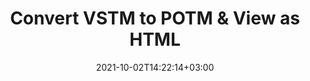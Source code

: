 ---
############################# Static ############################
layout: "autogen"
date: 2021-10-02T14:22:14+03:00
draft: false
path: "total/net/conversion/vstm-to-potm/"

############################# Head ############################
head_title: "Convert VSTM to POTM in C# VB.NET & View as HTML"
head_description: "Code example to convert VSTM to POTM and 100+ other file formats in .NET (C#, VB.NET, ASP.NET & .NET Core) applications. Display the Converted POTM document as HTML viewer."

############################# Header ############################
title: "Convert VSTM to POTM & View as HTML"
description: "Programmatically convert VSTM to POTM in .NET applications using flexible options to customize the resultant document. Convert the complete document or specific pages based on page numbers or selective page ranges using the .NET document conversion library."

############################# SubMenu ############################
submenu:
    enable: false

############################# Content ############################
content:
    enable: true
    block:
    - title_left: "VSTM to POTM Conversion in C# .NET"
      content_left: |
          VSTM to POTM file conversion using C#. Add watermark and view the converted document as HTML without using any external software.

          -   Create **Converter** object to convert VSTM document
          -   Set the convert options for POTM format
          -   Call **Convert** method of **Converter** class instance for conversion to POTM
          -   Set options for HTML viewer
          -   Create **Viewer** object to view converted POTM as HTML
          
      title_right: "Convert Whole Document or Specific Pages"
      content_right: |
          You require `GroupDocs.Conversion` & `GroupDocs.Viewer` namespaces to convert between a wide range of popular document types such as PDF, Microsoft Word, Excel, PowerPoint, Project, Outlook, HTML, diagrams and image file formats. Explore other [.NET APIs for Office documents](https://products.conholdate.com/total/net/) as offered by Conholdate.Total.
          
          Get the respective assembly files from the [downloads](https://downloads.conholdate.com/total/net) or fetch the whole package from [Nuget](https://www.nuget.org/packages/Conholdate.Total/) to add 'Conholdate.Total` directly in your workspace.
          
      code: |
          ```cs {linenos=false}
          // Convert VSTM to POTM using GroupDocs.Conversion API
          // Create Converter object to convert VSTM document
          using (Converter converter = new Converter("input.vstm"))
          {
              // set the convert options for POTM format
              var convertOptions = converter.GetPossibleConversions()["potm"].ConvertOptions;

              // convert to POTM format
              converter.Convert("output.potm", convertOptions);
          }

          // Set options for HTML viewer
          HtmlViewOptions viewOptions = HtmlViewOptions.ForEmbeddedResources("output{0}.html");

          // Create Viewer object to view converted POTM as HTML
          using (Viewer viewer = new Viewer("output.potm"))
          {
              viewer.View(viewOptions);
          }
          ```
    - title_left: "Add Watermark to Converted POTM in C#"
      content_left: |
          Accurately convert documents (VSTM to POTM) exactly as the original file and apply text or image watermarks to the converted document pages using C# .NET.

          -   Create **Converter** object to convert VSTM document
          -   Create new instance of **WatermarkOptions** class
          -   Specify watermark properties (color, width, text, image etc)
          -   Instantiate the proper **ConvertOptions** class
          -   Set **Watermark** property of the **ConvertOptions** instance
          -   Call **Convert** method of **Converter** class instance for conversion to POTM
        
      title_right: "Source Document Information Extraction"
      content_right: |
          The documents information extraction feature not only allows getting the basic information about the source document file but it also supports extracting some valuable file-format specific information such as project start and end dates of a Microsoft Project file, any printing restrictions on a PDF document, list of folders enclosed in an Outlook data file etc. 

          Convert popular document file formats on different operating systems such as Windows, Linux or macOS while using platforms such as Windows Azure, Mono and Xamarin.
          
      code: |
          ```cs {linenos=false}
          // Create Converter object to convert VSTM document
          using (Converter converter = new Converter("input.vstm"))
          {
              // Create new instance of WatermarkOptions class
              WatermarkOptions watermark = new WatermarkOptions
              {
                  Text = "Sample watermark",
                  Color = Color.Red,
                  Width = 100,
                  Height = 100,
                  Background = true
              };

              // Instantiate the proper ConvertOptions class
              PdfConvertOptions options = new PdfConvertOptions
              {
                  Watermark = watermark
              };

              // convert to POTM format
              converter.Convert("output.potm", options);
          }
          ```
############################# About Formats ############################
about_formats:
    enable: false
############################# More Formats ############################
more_formats:
    enable: true
    auto: false
    other_out_formats: PDF DOCX DOT DOTX DOTM TXT RTF HTML MHTML XLS XLSX XLSM XLT XLTX XLTM CSV DIF PPT PPTX PPS PPSX POT POTX POTM ODT OTT OTP ODP ODS EMZ WMZ SVGZ TEX DCM WMF BMP PNG GIF JPEG TIFF
############################# Back to top ###############################
back_to_top:
  enable: true
---